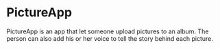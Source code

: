 # PictureApp
PictureApp is an app that let someone upload pictures to an album. 
The person can also add his or her voice to tell the story behind each picture.  
